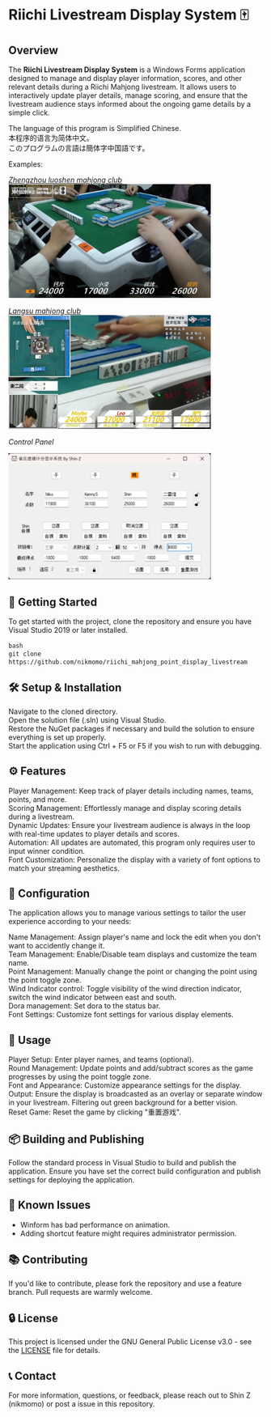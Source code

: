 # Riichi Livestream Display System 🀄

## Overview
The **Riichi Livestream Display System** is a Windows Forms application designed to manage and display player information, scores, and other relevant details during a Riichi Mahjong livestream. It allows users to interactively update player details, manage scoring, and ensure that the livestream audience stays informed about the ongoing game details by a simple click.  

The language of this program is Simplified Chinese.  
本程序的语言为简体中文。  
このプログラムの言語は簡体字中国語です。  
  
Examples:  
<!-- ![郑州洛神雀庄效果图](materials/show2.png) -->
[*Zhengzhou luoshen mahjong club*](https://www.bilibili.com/video/BV12V4y1i7h6)  
<img src="materials/show2.png" alt="郑州洛神雀庄效果图" width="400"/>
  
<!-- ![浪速雀庄效果图](materials/show1.png) -->
[*Langsu mahjong club*](https://www.bilibili.com/video/BV1Q34y1T7yt)  
<img src="materials/show1.png" alt="浪速雀庄效果图" width="400"/>

*Control Panel*  
<!-- ![Control Panel](materials/show3.png) -->
<img src="materials/show3.png" alt="Control Panel" width="400"/>

## 🚀 Getting Started
To get started with the project, clone the repository and ensure you have Visual Studio 2019 or later installed.  

```
bash
git clone https://github.com/nikmomo/riichi_mahjong_point_display_livestream
```

## 🛠 Setup & Installation
Navigate to the cloned directory.  
Open the solution file (.sln) using Visual Studio.  
Restore the NuGet packages if necessary and build the solution to ensure everything is set up properly.  
Start the application using Ctrl + F5 or F5 if you wish to run with debugging.  

## ⚙ Features
Player Management: Keep track of player details including names, teams, points, and more.  
Scoring Management: Effortlessly manage and display scoring details during a livestream.  
Dynamic Updates: Ensure your livestream audience is always in the loop with real-time updates to player details and scores.  
Automation: All updates are automated, this program only requires user to input winner condition.  
Font Customization: Personalize the display with a variety of font options to match your streaming aesthetics.  

## 📝 Configuration
The application allows you to manage various settings to tailor the user experience according to your needs:  
  
Name Management: Assign player's name and lock the edit when you don't want to accidently change it.  
Team Management: Enable/Disable team displays and customize the team name.  
Point Management: Manually change the point or changing the point using the point toggle zone.  
Wind Indicator control: Toggle visibility of the wind direction indicator, switch the wind indicator between east and south.  
Dora management: Set dora to the status bar.  
Font Settings: Customize font settings for various display elements.  

## 🔄 Usage
Player Setup: Enter player names, and teams (optional).  
Round Management: Update points and add/subtract scores as the game progresses by using the point toggle zone.  
Font and Appearance: Customize appearance settings for the display.  
Output: Ensure the display is broadcasted as an overlay or separate window in your livestream. Filtering out green background for a better vision.  
Reset Game: Reset the game by clicking "重置游戏".  

## 📦 Building and Publishing
Follow the standard process in Visual Studio to build and publish the application. Ensure you have set the correct build configuration and publish settings for deploying the application.  

## 🛑 Known Issues
- Winform has bad performance on animation.  
- Adding shortcut feature might requires administrator permission.  

## 📚 Contributing
If you'd like to contribute, please fork the repository and use a feature branch. Pull requests are warmly welcome.  

## 🔒 License
This project is licensed under the GNU General Public License v3.0 - see the [LICENSE](LICENSE) file for details.  

## 📞 Contact
For more information, questions, or feedback, please reach out to Shin Z (nikmomo) or post a issue in this repository.  
